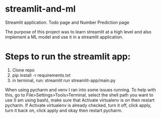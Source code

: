 # streamlit-and-ml
Streamlit application. Todo page and Number Prediction page

The purpose of this project was to learn streamlit at a high level and also implement a ML model and use it in a streamlit application.


# Steps to run the streamlit app: 

1. Clone repo
2. pip install -r requirements.txt
3. in terminal, run: streamlit run streamlit-app/main.py

When using pycharm and venv I ran into some issues running. To help with this, go to File>Settings>Tools>Terminal, select the shell path you want to use (I am using bash), make sure that Activate virtualenv is on then restart pycharm. 
If Activate virtualenv is already checked, turn it off, click apply, turn it back on, click apply and okay then restart pycharm.

